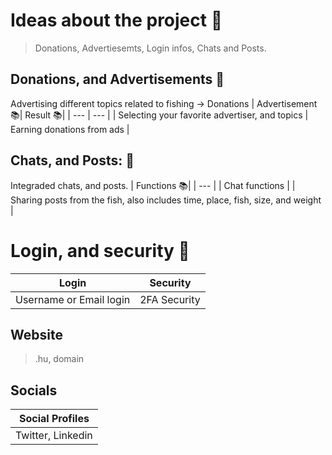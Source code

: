 # Ideas about the project 🐠
> Donations, Advertiesemts, Login infos, Chats and Posts.

## Donations, and Advertisements 📑
Advertising different topics related to fishing -> Donations
| Advertisement 📚| Result 📚|
|      ---      |  ---   |
| Selecting your favorite advertiser, and topics    |  Earning donations from ads   |
## Chats, and Posts: 💬
Integraded chats, and posts.
| Functions 📚|
|    ---    |
| Chat functions |
| Sharing posts from the fish, also includes time, place, fish, size, and weight |
# Login, and security 🔐
| Login | Security |
| --- | --- |
| Username or Email login |  2FA Security |
## Website
> .hu, domain
## Socials
| Social Profiles |
| --- |
| Twitter, Linkedin |
